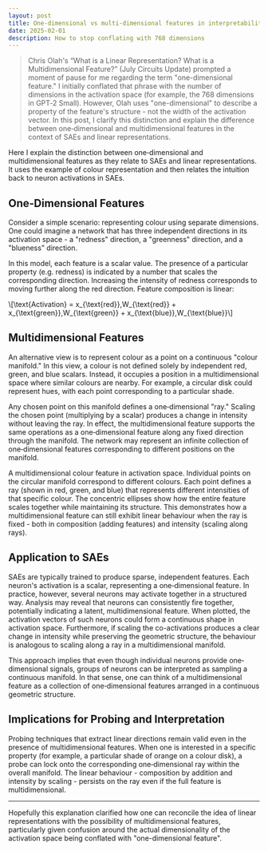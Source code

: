 ```yaml
---
layout: post
title: One-dimensional vs multi-dimensional features in interpretability
date: 2025-02-01
description: How to stop conflating with 768 dimensions
---
```


> Chris Olah's “What is a Linear Representation? What is a Multidimensional Feature?” (July Circuits Update) prompted a moment of pause for me regarding the term "one-dimensional feature." I initially conflated that phrase with the number of dimensions in the activation space (for example, the 768 dimensions in GPT‑2 Small). However, Olah uses "one-dimensional" to describe a property of the feature's structure - not the width of the activation vector. In this post, I clarify this distinction and explain the difference between one‑dimensional and multidimensional features in the context of SAEs and linear representations.

 
Here I explain the distinction between one‐dimensional and multidimensional features as they relate to SAEs and linear representations. It uses the example of colour representation and then relates the intuition back to neuron activations in SAEs.

## One‐Dimensional Features

Consider a simple scenario: representing colour using separate dimensions. One could imagine a network that has three independent directions in its activation space - a "redness" direction, a "greenness" direction, and a "blueness" direction.

In this model, each feature is a scalar value. The presence of a particular property (e.g. redness) is indicated by a number that scales the corresponding direction. Increasing the intensity of redness corresponds to moving further along the red direction. Feature composition is linear: 

\\[\text{Activation} = x_{\text{red}}\,W_{\text{red}} + x_{\text{green}}\,W_{\text{green}} + x_{\text{blue}}\,W_{\text{blue}}\\]

## Multidimensional Features

An alternative view is to represent colour as a point on a continuous "colour manifold." In this view, a colour is not defined solely by independent red, green, and blue scalars. Instead, it occupies a position in a multidimensional space where similar colours are nearby. For example, a circular disk could represent hues, with each point corresponding to a particular shade.

Any chosen point on this manifold defines a one‐dimensional "ray." Scaling the chosen point (multiplying by a scalar) produces a change in intensity without leaving the ray. In effect, the multidimensional feature supports the same operations as a one‐dimensional feature along any fixed direction through the manifold. The network may represent an infinite collection of one‐dimensional features corresponding to different positions on the manifold.



A multidimensional colour feature in activation space. Individual points on the circular manifold correspond to different colours. Each point defines a ray (shown in red, green, and blue) that represents different intensities of that specific colour. The concentric ellipses show how the entire feature scales together while maintaining its structure. This demonstrates how a multidimensional feature can still exhibit linear behaviour when the ray is fixed - both in composition (adding features) and intensity (scaling along rays).

## Application to SAEs

SAEs are typically trained to produce sparse, independent features. Each neuron's activation is a scalar, representing a one‐dimensional feature. In practice, however, several neurons may activate together in a structured way. Analysis may reveal that neurons can consistently fire together, potentially indicating a latent, multidimensional feature. When plotted, the activation vectors of such neurons could form a continuous shape in activation space. Furthermore, if scaling the co-activations produces a clear change in intensity while preserving the geometric structure, the behaviour is analogous to scaling along a ray in a multidimensional manifold.

This approach implies that even though individual neurons provide one‐dimensional signals, groups of neurons can be interpreted as sampling a continuous manifold. In that sense, one can think of a multidimensional feature as a collection of one‐dimensional features arranged in a continuous geometric structure.

## Implications for Probing and Interpretation

Probing techniques that extract linear directions remain valid even in the presence of multidimensional features. When one is interested in a specific property (for example, a particular shade of orange on a colour disk), a probe can lock onto the corresponding one‐dimensional ray within the overall manifold. The linear behaviour - composition by addition and intensity by scaling - persists on the ray even if the full feature is multidimensional.

---

Hopefully this explanation clarified how one can reconcile the idea of linear representations with the possibility of multidimensional features, particularly given confusion around the actual dimensionality of the activation space being conflated with "one-dimensional feature". 